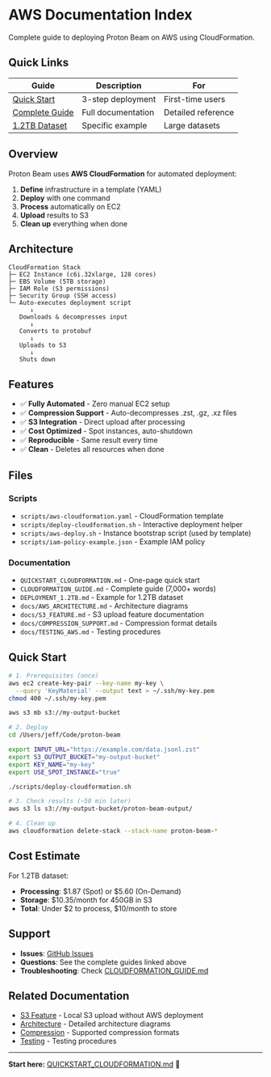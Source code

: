 # AWS Documentation Index

Complete guide to deploying Proton Beam on AWS using CloudFormation.

## Quick Links

| Guide | Description | For |
|-------|-------------|-----|
| [Quick Start](../QUICKSTART_CLOUDFORMATION.md) | 3-step deployment | First-time users |
| [Complete Guide](../CLOUDFORMATION_GUIDE.md) | Full documentation | Detailed reference |
| [1.2TB Dataset](../DEPLOYMENT_1.2TB.md) | Specific example | Large datasets |

## Overview

Proton Beam uses **AWS CloudFormation** for automated deployment:

1. **Define** infrastructure in a template (YAML)
2. **Deploy** with one command
3. **Process** automatically on EC2
4. **Upload** results to S3
5. **Clean up** everything when done

## Architecture

```
CloudFormation Stack
├─ EC2 Instance (c6i.32xlarge, 128 cores)
├─ EBS Volume (5TB storage)
├─ IAM Role (S3 permissions)
├─ Security Group (SSH access)
└─ Auto-executes deployment script
      ↓
   Downloads & decompresses input
      ↓
   Converts to protobuf
      ↓
   Uploads to S3
      ↓
   Shuts down
```

## Features

- ✅ **Fully Automated** - Zero manual EC2 setup
- ✅ **Compression Support** - Auto-decompresses .zst, .gz, .xz files
- ✅ **S3 Integration** - Direct upload after processing
- ✅ **Cost Optimized** - Spot instances, auto-shutdown
- ✅ **Reproducible** - Same result every time
- ✅ **Clean** - Deletes all resources when done

## Files

### Scripts
- `scripts/aws-cloudformation.yaml` - CloudFormation template
- `scripts/deploy-cloudformation.sh` - Interactive deployment helper
- `scripts/aws-deploy.sh` - Instance bootstrap script (used by template)
- `scripts/iam-policy-example.json` - Example IAM policy

### Documentation
- `QUICKSTART_CLOUDFORMATION.md` - One-page quick start
- `CLOUDFORMATION_GUIDE.md` - Complete guide (7,000+ words)
- `DEPLOYMENT_1.2TB.md` - Example for 1.2TB dataset
- `docs/AWS_ARCHITECTURE.md` - Architecture diagrams
- `docs/S3_FEATURE.md` - S3 upload feature documentation
- `docs/COMPRESSION_SUPPORT.md` - Compression format details
- `docs/TESTING_AWS.md` - Testing procedures

## Quick Start

```bash
# 1. Prerequisites (once)
aws ec2 create-key-pair --key-name my-key \
  --query 'KeyMaterial' --output text > ~/.ssh/my-key.pem
chmod 400 ~/.ssh/my-key.pem

aws s3 mb s3://my-output-bucket

# 2. Deploy
cd /Users/jeff/Code/proton-beam

export INPUT_URL="https://example.com/data.jsonl.zst"
export S3_OUTPUT_BUCKET="my-output-bucket"
export KEY_NAME="my-key"
export USE_SPOT_INSTANCE="true"

./scripts/deploy-cloudformation.sh

# 3. Check results (~50 min later)
aws s3 ls s3://my-output-bucket/proton-beam-output/

# 4. Clean up
aws cloudformation delete-stack --stack-name proton-beam-*
```

## Cost Estimate

For 1.2TB dataset:
- **Processing**: $1.87 (Spot) or $5.60 (On-Demand)
- **Storage**: $10.35/month for 450GB in S3
- **Total**: Under $2 to process, $10/month to store

## Support

- **Issues**: [GitHub Issues](https://github.com/parres-hq/proton-beam/issues)
- **Questions**: See the complete guides linked above
- **Troubleshooting**: Check [CLOUDFORMATION_GUIDE.md](../CLOUDFORMATION_GUIDE.md#troubleshooting)

## Related Documentation

- [S3 Feature](S3_FEATURE.md) - Local S3 upload without AWS deployment
- [Architecture](AWS_ARCHITECTURE.md) - Detailed architecture diagrams
- [Compression](COMPRESSION_SUPPORT.md) - Supported compression formats
- [Testing](TESTING_AWS.md) - Testing procedures

---

**Start here:** [QUICKSTART_CLOUDFORMATION.md](../QUICKSTART_CLOUDFORMATION.md) 🚀

